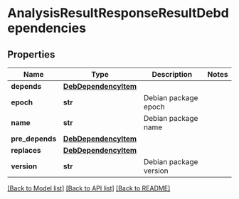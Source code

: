 # AnalysisResultResponseResultDebdependencies

## Properties
Name | Type | Description | Notes
------------ | ------------- | ------------- | -------------
**depends** | [**DebDependencyItem**](DebDependencyItem.md) |  |
**epoch** | **str** | Debian package epoch |
**name** | **str** | Debian package name |
**pre_depends** | [**DebDependencyItem**](DebDependencyItem.md) |  |
**replaces** | [**DebDependencyItem**](DebDependencyItem.md) |  |
**version** | **str** | Debian package version |

[[Back to Model list]](../README.md#documentation-for-models) [[Back to API list]](../README.md#documentation-for-api-endpoints) [[Back to README]](../README.md)

